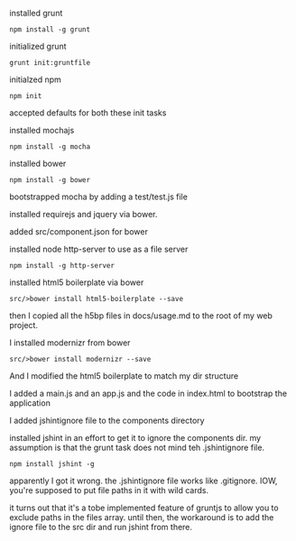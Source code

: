 installed grunt

    npm install -g grunt 
initialized grunt

    grunt init:gruntfile
initialzed npm

    npm init
accepted defaults for both these init tasks

installed mochajs

    npm install -g mocha
installed bower

    npm install -g bower

bootstrapped mocha by adding a test/test.js file

installed requirejs and jquery via bower.

added src/component.json for bower

installed node http-server to use as a file server

    npm install -g http-server

installed html5 boilerplate via bower

    src/>bower install html5-boilerplate --save

then I copied all the h5bp files in docs/usage.md to the root of my web project.

I installed modernizr from bower

    src/>bower install modernizr --save
And I modified the html5 boilerplate to match my dir structure

I added a main.js and an app.js and the code in index.html to bootstrap the application

I added jshintignore file to the components directory

installed jshint in an effort to get it to ignore the components dir.  my assumption is that the grunt task does not mind teh
.jshintignore file.

    npm install jshint -g
apparently I got it wrong. the .jshintignore file works like .gitignore. IOW, you're supposed to put file paths in it with wild
cards.

it turns out that it's a tobe implemented feature of gruntjs to allow you to exclude paths in the files array. until then, the
workaround is to add the ignore file to the src dir and run jshint from there.
